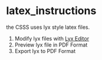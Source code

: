 # latex_instructions

the CSSS uses lyx style latex files.

 1. Modify lyx files with [Lyx Editor](https://www.lyx.org/News#item1)
 2. Preview lyx file in PDF Format
 3. Export lyx to PDF Format
 
